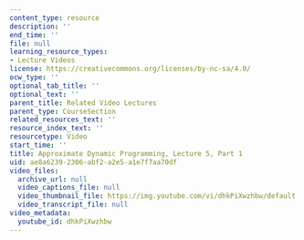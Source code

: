 ```yaml
---
content_type: resource
description: ''
end_time: ''
file: null
learning_resource_types:
- Lecture Videos
license: https://creativecommons.org/licenses/by-nc-sa/4.0/
ocw_type: ''
optional_tab_title: ''
optional_text: ''
parent_title: Related Video Lectures
parent_type: CourseSection
related_resources_text: ''
resource_index_text: ''
resourcetype: Video
start_time: ''
title: Approximate Dynamic Programming, Lecture 5, Part 1
uid: ae8a6239-2306-abf2-a2e5-a1e7f7aa70df
video_files:
  archive_url: null
  video_captions_file: null
  video_thumbnail_file: https://img.youtube.com/vi/dhkPiXwzhbw/default.jpg
  video_transcript_file: null
video_metadata:
  youtube_id: dhkPiXwzhbw
---
```

